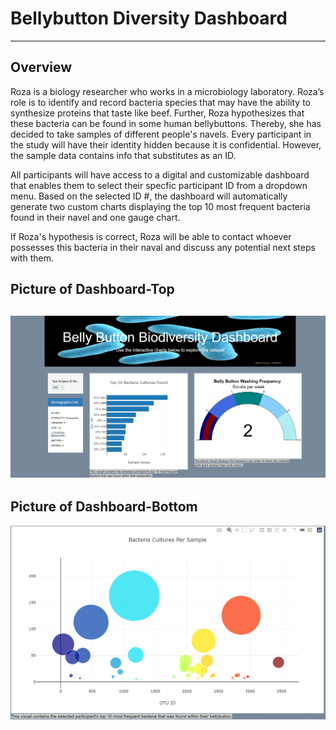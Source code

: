 # Bellybutton Diversity Dashboard
---
## Overview
Roza is a biology researcher who works in a microbiology laboratory. Roza’s role is to identify and record bacteria species that may have the ability to synthesize proteins that taste like beef. Further, Roza hypothesizes that these bacteria can be found in some human bellybuttons. Thereby, she has decided to take samples of different people's navels. Every participant in the study will have their identity hidden because it is confidential. However, the sample data contains info that substitutes as an ID. 

All participants will have access to a digital and customizable dashboard that enables them to select their specfic participant ID from a dropdown menu. Based on the selected ID #, the dashboard will automatically generate two custom charts displaying the top 10 most frequent bacteria found in their navel and one gauge chart. 

If Roza's hypothesis is correct, Roza will be able to contact whoever possesses this bacteria in their naval and discuss any potential next steps with them. 

## Picture of Dashboard-Top
![](Images/dashboardtop.png)
---
## Picture of Dashboard-Bottom
![](Images/dashboardbottom.png)

